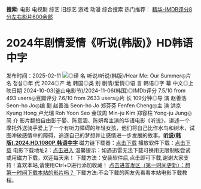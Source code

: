 **搜索:** 电影 电视剧 综艺 旧综艺 游戏 动漫 综合搜索 热门推荐： [精华-IMDB评分8分左右影片600余部](https://www.dytt8.com/html/gndy/jddy/20160320/50510.html)
# 2024年剧情爱情《听说(韩版)》HD韩语中字
发布时间：2025-02-11 
![](https://img9.doubanio.com/view/photo/l_ratio_poster/public/p2914235413.jpg)◎译 名 听说/听说(韩版)/Hear Me: Our Summer◎片 名 청설◎年 代 2024◎产 地 韩国◎类 别 剧情/爱情◎语 言 韩语◎字 幕 中文◎上映日期 2024-10-03(釜山电影节)/2024-11-06(韩国)◎IMDb评分 7.5/10 from 493 users◎豆瓣评分 7.6/10 from 2633 users◎片 长 109分钟◎导 演 赵善浩 Seon-ho Jo◎编 剧 赵善浩 Seon-ho Jo 郑芬芬 Fenfen Cheng◎主 演 洪京 Kyung Hong 卢允瑞 Roh Yoon Seo 金玟周 Min-ju Kim 郑容柱 Yong-ju Jung◎简 介 影片翻拍自由彭于晏、陈意涵、陈妍希主演的华语电影《听说》，讲述一个摩托外送骑手爱上了一个有听力障碍的年轻女孩，他们将自己比作水鸟和树木，试图冲破感情中的障碍，追逐自己的梦想并让感情进一步发展的故事。[**听说(韩版).2024.HD.1080P.韩语中字**](magnet:?xt=urn:btih:da84a8e5959395395e352cbb25aef1e100b1bbb5&dn=%e9%98%b3%e5%85%89%e7%94%b5%e5%bd%b1dygod.org.%e5%90%ac%e8%af%b4\(%e9%9f%a9%e7%89%88\).2024.HD.1080P.%e9%9f%a9%e8%af%ad%e4%b8%ad%e5%ad%97.mkv&tr=udp%3a%2f%2ftracker.opentrackr.org%3a1337%2fannounce&tr=udp%3a%2f%2fexodus.desync.com%3a6969%2fannounce) 磁力链下载器：[点击下载](https://dygod.org/js/bt.htm "qBittorrent") 播放软件下载：[点击下载](https://dygod.org/js/player.htm "PotPlayer") 电影下载地址2：[点击进入](https://dygod.org/ "阳光电影") 温馨提示：如遇迅雷无法下载可换用无限制版尝试或用磁力下载，欢迎每天来！  下载方法：安装软件后,点击即可下载,谢谢大家支持！喜欢本站,请使用Ctrl+D进行添加收藏！ [点击进首发区（第一时间更新）：想第一时间下载本站的影片吗？ ](https://www.ygdy8.net/)下载方法:不会下载的网友先看看本站电影下载教程。
